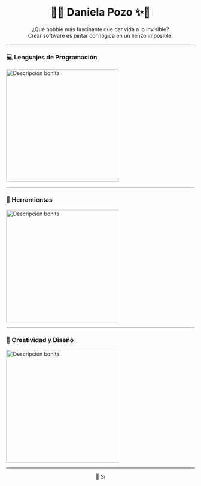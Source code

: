 <h1 align="center">🌸✨ Daniela Pozo ✨🌸</h1>

<p align="center">
¿Qué hobbie más fascinante que dar vida a lo invisible?<br>
Crear software es pintar con lógica en un lienzo imposible.
</p>

---

### 💻 Lenguajes de Programación
<p align="left">
<img src="./assets/lenguajes.png" alt="Descripción bonita" width="300"/>
</p>

---

### 🧰 Herramientas
<p align="left">
<img src="./assets/herramientas.png" alt="Descripción bonita" width="300"/>
</p>

---

### 🎨 Creatividad y Diseño
<p align="left">
<img src="./assets/diseno.png" alt="Descripción bonita" width="300"/>
</p>

---

<p align="center">
  🌙 Si
</p>

